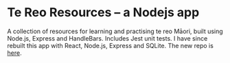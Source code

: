 # Te Reo Resources – a Nodejs app

A collection of resources for learning and practising te reo Māori, built using Node.js, Express and HandleBars. Includes Jest unit tests. I have since rebuilt this app with React, Node.js, Express and SQLite. The new repo is [here](https://github.com/hannah-robinson/te-reo-resources-node-react).
